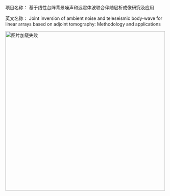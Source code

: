 项目名称：	基于线性台阵背景噪声和远震体波联合伴随层析成像研究及应用

英文名称：	Joint inversion of ambient noise and teleseismic body-wave for linear arrays based on adjoint tomography: Methodology and applications

 <img src="https://github.com/ustcchaozhang/image_fold/blob/master/workflow_1.jpg" width="500" height="500" alt="图片加载失败"/>
